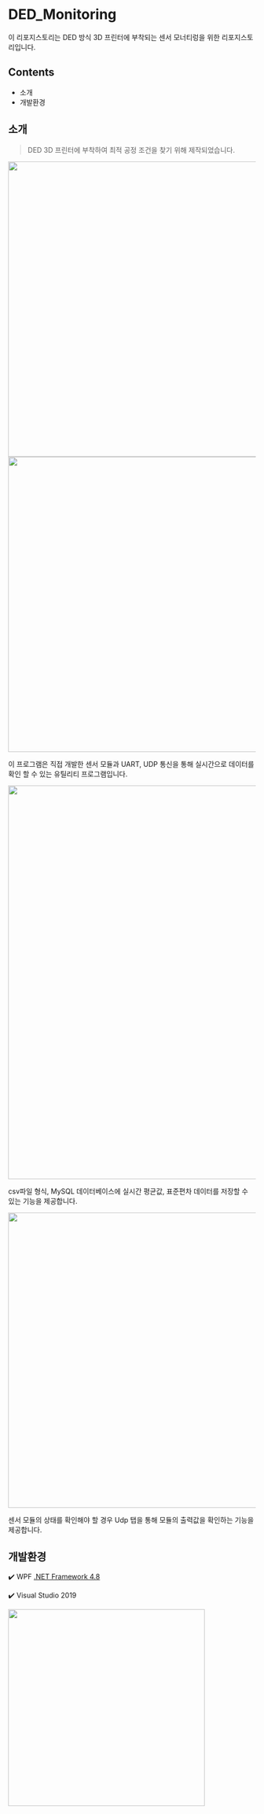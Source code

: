 # DED_Monitoring
이 리포지스토리는 DED 방식 3D 프린터에 부착되는 센서 모너티렁을 위한 리포지스토리입니다.

## Contents 
- 소개
- 개발환경

## 소개
> DED 3D 프린터에 부착하여 최적 공정 조건을 찾기 위해 제작되었습니다.

<img src="https://github.com/37inm/DED3D_Monitoring/assets/131761210/e50f34ee-d230-458a-9025-a12ff44540ab" width="600"/>
<img src="https://github.com/37inm/DED_Monitoring/assets/131761210/2248f48d-3161-4f3d-afc2-72809035da6b" width="600"/>

이 프로그램은 직접 개발한 센서 모듈과 UART, UDP 통신을 통해 실시간으로 데이터를 확인 할 수 있는 유틸리티 프로그램입니다.

<img src="https://github.com/37inm/DED_Monitoring/assets/131761210/d08fafb6-0cc5-4f39-a8fc-53911a847159" width="800"/>

csv파일 형식, MySQL 데이터베이스에 실시간 평균값, 표준편차 데이터를 저장할 수 있는 기능을 제공합니다.


<img src="https://github.com/37inm/DED_Monitoring/assets/131761210/0bcd96d0-4ce2-43fd-8df0-553c9602cea1" width="600"/>

센서 모듈의 상태를 확인해야 할 경우 Udp 탭을 통해 모듈의 출력값을 확인하는 기능을 제공합니다.

## 개발환경
:heavy_check_mark: WPF [.NET Framework 4.8](https://dotnet.microsoft.com/ko-kr/download/dotnet-framework/net48)

:heavy_check_mark: Visual Studio 2019

<img src="https://github.com/37inm/GrblController/assets/131761210/673f9ef5-07f9-48ee-aaf2-7e659e2c8af7" width="400"/>
